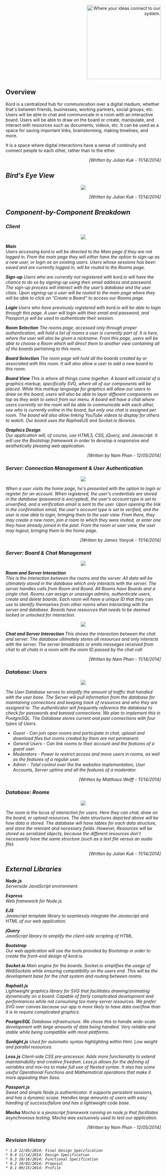 <p align="right"><img src="https://github.com/umass-cs-326/team-kord.io/blob/master/docs/images/kordio.png" width="240px" alt="Where your ideas connect to our system."></p>

## Overview  

Kord is a centralized hub for communication over a digital medium,
whether that's between friends, businesses, working partners, social groups, etc.
Users will be able to chat and communicate in a room with an interactive board.
Users will be able to draw on the board or create, manipulate, and interact with
resources such as documents, videos, etc. It can be used as a space for
saving important links, brainstorming, making timelines, and more.

It is a space where digital interactions have a sense of continuity and connect
people to each other, rather than to the ether.

<p align = "right"><i >[Written by  Julian Kuk - 11/14/2014]</em></p>  

## Bird's Eye View

<p align="center"><img src="https://github.com/umass-cs-326/team-kord.io/blob/master/docs/diagrams/uml/kordoverview.png"></p>  
<p align = "right"><i >[Written by  Julian Kuk - 11/14/2014]</em></p>  

## Component-by-Component Breakdown

### Client

<p align="center"><img src="https://github.com/umass-cs-326/team-kord.io/blob/master/docs/diagrams/uml/clientview.png"></p>

**Main**  
Users accessing kord.io will be directed to the Main page if they are not logged in. From the main page they will either have the option to sign-up as a new user, or login as an existing users. Users whose sessions has been saved and are currently logged in, will be routed to the Rooms page.

**Sign-up**
Users who are currently not registered with kord.io will have the chance to do so by signing-up using their email address and password. The sign-up process will interact with the user’s database and the user class. Upon signing-up a user will be routed to the main page where they will be able to click on “Create a Board” to access our Rooms page.

**Login**
Users who have previously registered with kord.io will be able to login through this page. A user will login with their email and password, and Passport.js will be used to authenticate their session.

**Room Selection**
The rooms page, accessed only through proper authentication, will hold a list of rooms a user is currently part of. It is here, where the user will also be given a nickname. From this page, users will be able to choose a Room which will direct them to another view containing all of the boards pertaining to this room.

**Board Selection**
The room page will hold all the boards created by or associated with this room. It will also allow a user to add a new board to this room. 

**Board View**
This is where all things come together. A board will consist of a graphics markup, specifically SVG, where all of our components will be placed. While this markup language for graphics will allow our users to draw on the board, users will also be able to layer different components on top as they wish to select from our menu. A board will have a chat where users currently on the room will be able to communicate with each other, see who is currently online in the board, but only one chat is assigned per room. The board will also allow linking YouTube videos to display for others to watch. Our board uses the RaphaëlJS and Socket.io libraries.

**Graphics Design**  
Our application will, of course, use HTML5, CSS, jQuery, and Javascript. It will use the Bootstrap framework in order to develop a responsive and aesthetically pleasing web application.

<p align = "right"><i >[Written by  Nam Phan - 12/05/2014]</em></p>

### Server: Connection Management & User Authentication

<p align="center"><img src="https://github.com/umass-cs-326/team-kord.io/blob/master/docs/diagrams/uml/userdetails.png"></p>

When a user visits the home page, he's presented with the option to login or register for an account. When registered, the user's credentials are stored in the database (password is encrypted), the user's account type is set to unverified, and a verification email is sent to the user. Upon opening the link in the confirmation email, the user's account type is set to verified, and the user is now able to login, bringing them to the user view. From there, they may create a new room, join a room to which they were invited, or enter one they have already joined in the past. From the room or user view, the user may logout, bringing them to the home page.

<p align = "right"><i >[Written by James Yanyuk - 11/14/2014]</em></p>

### Server: Board & Chat Management

<p align="center"><img src="https://github.com/umass-cs-326/team-kord.io/blob/master/docs/diagrams/uml/roomandserver.png"></p>

**Room and Server Interaction**  
This is the interaction between the rooms and the server. All data will be ultimately stored in the database which only interacts with the server. The server handles calls from Room and Board. All Rooms have Boards and a single chat. Rooms can assign or unassign admins, authenticate users, create and delete boards. Each room will have a unique ID that they can use to identify themselves from other rooms when interacting with the server and database. Boards have resources that needs to be deemed locked or unlocked for interaction.

<p align="center"><img src="https://github.com/umass-cs-326/team-kord.io/blob/master/docs/diagrams/uml/chatandserver.png"></p>

**Chat and Server Interaction**
This shows the interaction between the chat and server. The database ultimately stores all resources and only interacts with the server. The server broadcasts or emits messages received from chat to all chats in a room with the room ID passed by the chat call.


<p align = "right"><i >[Written by Nam Phan - 11/14/2014]</em></p>


### Database: Users
<p align="center"><img src="https://github.com/umass-cs-326/team-kord.io/blob/master/docs/diagrams/uml/userdatabase.png"></p>

The User Database serves to simplify the amount of traffic that handled with the user base.
The Server will pull information from the database for maintaining connections and keeping track of resources and who they are assigned to.
The authenticator will frequently reference the database to check for passwords and banned connections.
We plan to implement this in PostgreSQL.
The Database stores current and past connections with four types of Users.
* Guest - Can join open rooms and participate in chat, upload and download files but rooms created by them are not permanent.
* General	 Users - Can link rooms to their account and the features of a guest user.
* Moderators - Power to restrict access and move users in rooms, as well as the features of a regular user.
* Admin - Total control over the the websites implementation, User Accounts, Server uptime and all the features of a moderator.

<p align = "right"><i >[Written by  Matthaus Wolff - 11/14/2014]</em></p>  

### Database: Rooms  

<p align="center"><img src="https://github.com/umass-cs-326/team-kord.io/blob/master/docs/diagrams/uml/kordrooms.png"></p>  

The room is the locus of interaction for users. Here they can chat,
draw on the board, or upload resources. The data structures depicted above
will be how data is stored. The database will have tables for each data structure,
and store the relevant and necessary fields.
However, Resources will be stored as serialized objects, because the different
resources don't necessarily have the same structure (such as a text file versus
an audio file).  
<p align = "right"><i >[Written by  Julian Kuk - 11/14/2014]</em></p>  

## External Libraries

**Node.js**  
Serverside JavaScript environment.

**Express**  
Web framework for Node.js.

**EJS**  
Javascript template library to seamlessly integrate the Javascript and HTML of our web application.

**jQuery**  
JavaScript library to simplify the client-side scripting of HTML.

**Bootstrap**  
Our web application will use the tools provided by Bootstrap in order to create the front-end design of kord.io.

**Socket.io** 
Main engine for the boards. Socket.io simplifies the usage of WebSockets while ensuring compatibility on the users end. This will be the development base for the chat system and routing between rooms.

**Raphaël.js**  
Lightweight graphics library for SVG that facilitates drawing/animating dynamically on a board. Capable of fairly complicated development and performances while not consuming too many server resources. We prefer SVG over canvas because our app is more likely to have data overflow than it is to require complicated graphics.

**PostgreSQL** 
Database infrastructure. We chose this to handle wide-scale development with large amounts of data being handled. Very reliable and stable while being compatible with most platforms.

**Sunlight.js**
Used for automatic syntax highlighting within html. Low weight and parallel resources.

**Less.js**
Client-side CSS pre-processor. Adds more functionality to extend maintainability and creative freedom. Less.js allows for the defining of variables and mix-ins to make full use of Nested syntax. It also has some useful Operational Functions and Mathematical operations that make it more appealing than Sass.

**Passport.js**  
Sweet and simple Node.js authenticator. It supports persistent sessions, and has a dynamic scope. Handles large amounts of users with easy handling of success/failure and has a lightweight code base.

**Mocha**
Mocha is a javascript framework running on node.js that facilitates asynchronous testing. Mocha was exclusively used to test our application.

<p align = "right"><i >[Written by  Nam Phan - 12/05/2014]</em></p>  

### Revision History
	* 1.0 12/05/2014: Final Design Specification
	* 0.4 11/14/2014: Design Specification  
	* 0.3 10/16/2014: Functional Specification  
	* 0.2 10/02/2014: Proposal  
	* 0.1 09/15/2014: Profile  
